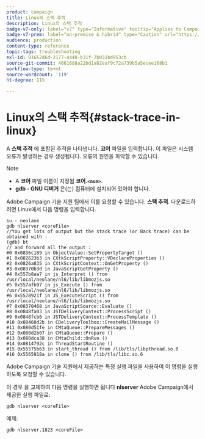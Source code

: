 ```yaml
---
product: campaign
title: Linux의 스택 추적
description: Linux의 스택 추적
badge-v7-only: label="v7" type="Informative" tooltip="Applies to Campaign Classic v7 only"
badge-v7-prem: label="on-premise & hybrid" type="Caution" url="https://experienceleague.adobe.com/docs/campaign-classic/using/installing-campaign-classic/architecture-and-hosting-models/hosting-models-lp/hosting-models.html" tooltip="Applies to on-premise and hybrid deployments only"
audience: production
content-type: reference
topic-tags: troubleshooting
exl-id: 91662d6d-2177-4440-b31f-7b031bd953cb
source-git-commit: 4661688a22bd1a82eaf9c72a739b5a5ecee168b1
workflow-type: tm+mt
source-wordcount: '119'
ht-degree: 11%

---
```


# Linux의 스택 추적{#stack-trace-in-linux}



A **스택 추적** 에 포함된 추적을 나타냅니다. **코어** 파일을 입력합니다. 이 파일은 시스템 오류가 발생하는 경우 생성됩니다. 오류의 원인을 파악할 수 있습니다.

>[!NOTE]
>
>* A **코어** 파일 이름이 지정됨 **코어.`<num>`**.
>* **gdb - GNU 디버거** 은(는) 컴퓨터에 설치되어 있어야 합니다.
>


Adobe Campaign 기술 지원 팀에서 이를 요청할 수 있습니다. **스택 추적**. 다운로드하려면 Linux에서 다음 명령을 입력합니다.

```
su - neolane
gdb nlserver <coreFile>
//You get lots of output but the stack trace (or Back trace) can be obtained with : 
(gdb) bt
// and forward all the output : 
#0 0x0836c189 in ObjectValue::SetPropertyTarget ()
#1 0x082623b3 in CXtkScriptProperty::VDeclareProperties ()
#2 0x0826a835 in CXtkScriptContext::OnGetProperty ()
#3 0x08370b3d in JavaScriptGetProperty ()
#4 0x557b8aa7 in js_Interpret () from /usr/local/neolane/nl6/lib/libmozjs.so
#5 0x557afb97 in js_Execute () from /usr/local/neolane/nl6/lib/libmozjs.so
#6 0x5578921f in JS_ExecuteScript () from /usr/local/neolane/nl6/lib/libmozjs.so
#7 0x08370468 in JavaScriptSource::Evaluate ()
#8 0x0848fa03 in JSTDeliveryContext::ProcessScript ()
#9 0x0848fcb6 in JSTDeliveryContext::ProcessTemplate ()
#10 0x08460d2b in CDeliveryToolbox::CreateMailMessage ()
#11 0x080d51fe in CMtaQueue::PrepareMessages ()
#12 0x080d2b07 in CMtaQueue::Prepare ()
#13 0x080dca38 in CMtaChild::OnRun ()
#14 0x0814792c in ThreadStartRoutine ()
#15 0x55575b63 in start_thread () from /lib/tls/libpthread.so.0
#16 0x5565918a in clone () from /lib/tls/libc.so.6
```

Adobe Campaign 기술 지원에서 제공하는 특정 실행 파일을 사용하여 이 명령을 실행하도록 요청할 수 있습니다.

이 경우 을 교체하여 다음 명령을 실행하면 됩니다 **nlserver** Adobe Campaign에서 제공한 실행 파일로:

```
gdb nlserver <coreFile>
```

예제:

```
gdb nlserver.1823 <coreFile>
```
